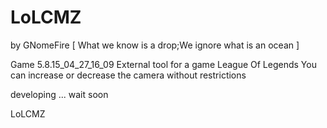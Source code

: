# LoLCMZ

by GNomeFire
[ What we know is a drop;We ignore what is an ocean ]

Game 5.8.15_04_27_16_09
External tool for a game League Of Legends
You can increase or decrease the camera without restrictions

developing ... wait soon

LoLCMZ
